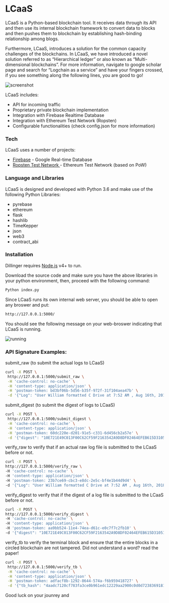 # LCaaS

LCaaS is a Python-based blockchain tool. It receives data through its API and then use its internal blockchain framework to convert data to blocks and then pushes them to blockchain by establishing hash-binding relationship among blogs. 

Furthermore, LCaaS, introduces a solution for the common capacity challenges of the blockchains. In LCaaS, we have introduced a novel solution referred to as “Hierarchical ledger” or also known as “Multi-dimensional blockchains”.  For more information, navigate to google scholar page and search for “Logchain as a service” and have your fingers crossed, if you see something along the following lines, you are good to go! 

![screenshot](https://user-images.githubusercontent.com/18631688/46560397-9fcc2680-c8c1-11e8-9052-1beeb996d281.png)

LCaaS includes:

   - API for incoming traffic
   - Proprietary private blockchain implementation 
   - Integration with Firebase Realtime Database
   - Integration with Ethereum Test Network (Ropsten)
   - Configurable functionalities (check config.json for more information) 

### Tech

LCaaS uses a number of projects:

* [Firebase] - Google Real-time Database
* [Ropsten Test Network ] - Ethereum Test Network (based on PoW)

### Language and Libraries
LCaaS is designed and developed with Python 3.6 and make use of the following Python Libraries:

* pyrebase
* ethereum
* flask 
* hashlib
* TimeKepper
* json
* web3
* contract_abi

### Installation

Dillinger requires [Node.js](https://nodejs.org/) v4+ to run.

Download the source code and make sure you have the above libraries in your python environment, then, proceed with the following command: 

```sh
Python index.py
```

Since LCaaS runs its own internal web server, you should be able to open any broswer and put:


```sh
http://127.0.0.1:5000/
```
You should see the following message on your web-broswer indicating that LCaaS is running. 

![running](https://user-images.githubusercontent.com/18631688/46561106-2d107a80-c8c4-11e8-8b2d-3125429a6d2a.png)


### API Signature Examples:

submit_raw (to submit the actual logs to LCaaS)
 ```sh
curl -X POST \
  http://127.0.0.1:5000/submit_raw \
  -H 'cache-control: no-cache' \
  -H 'content-type: application/json' \
  -H 'postman-token: bd3bf06b-5d56-b35f-972f-31f104aea47b' \
  -d '{"Log": "User William formatted C Drive at 7:52 AM , Aug 16th, 2018"}' 
 ```
 
 
 submit_digest (to submit the digest of logs to LCaaS)
 ```sh
curl -X POST \
  http://127.0.0.1:5000/submit_digest \
  -H 'cache-control: no-cache' \
  -H 'content-type: application/json' \
  -H 'postman-token: 60dc220e-d201-91e5-c331-6d456cb2a57e' \
  -d '{"digest": "10E721E49C013F00C62CF59F2163542A9D8DF02464EFEB615D31051B0FDDC327" }'
 ```
verify_raw to verify that if an actual raw log file is submitted to the LCaaS before or not. 
 
  ```sh
 curl -X POST \
  http://127.0.0.1:5000/verify_raw \
  -H 'cache-control: no-cache' \
  -H 'content-type: application/json' \
  -H 'postman-token: 23b7ce69-cbc3-e8dc-2e5c-bf4e1b44d9d4' \
  -d '{"Log": "User William formatted C Drive at 7:52 AM , Aug 16th, 2018"}'
  ```
  
  verify_digest to verify that if the digest of a log file is submitted to the LCaaS before or not. 
 
  ```sh
curl -X POST \
  http://127.0.0.1:5000/verify_digest \
  -H 'cache-control: no-cache' \
  -H 'content-type: application/json' \
  -H 'postman-token: aa9bb524-11e4-74ea-d61c-e0c7f7c2fb10' \
  -d '{"digest": "10E721E49C013F00C62CF59F2163542A9D8DF02464EFEB615D31051B0FDDC327" }'
  ```
  verify_tb to verify the terminal block and ensure that the entire blocks in a circled blockchain are not tampered. 
  Did not understand a word? read the paper!  
 
 ```sh 
curl -X POST \
  http://127.0.0.1:5000/verify_tb \
  -H 'cache-control: no-cache' \
  -H 'content-type: application/json' \
  -H 'postman-token: adfacf8b-1292-8644-574a-f6b959418727' \
  -d '{"tb_hash": "4aadc7120cf783fa3ce0b961edc12229aa2900c0d0d7238369181877e7892178" }'  
 ```
 
 
[//]: # (These are reference links used in the body of this note and get stripped out when the markdown processor does its job. There is no need to format nicely because it shouldn't be seen. Thanks SO - http://stackoverflow.com/questions/4823468/store-comments-in-markdown-syntax)


   [Ropsten Test Network]: <https://ropsten.etherscan.io/>
   [firebase]: <https://firebase.google.com/>

   [PlDb]: <https://github.com/joemccann/dillinger/tree/master/plugins/dropbox/README.md>
   [PlGh]: <https://github.com/joemccann/dillinger/tree/master/plugins/github/README.md>
   [PlGd]: <https://github.com/joemccann/dillinger/tree/master/plugins/googledrive/README.md>
   [PlOd]: <https://github.com/joemccann/dillinger/tree/master/plugins/onedrive/README.md>
   [PlMe]: <https://github.com/joemccann/dillinger/tree/master/plugins/medium/README.md>
   [PlGa]: <https://github.com/RahulHP/dillinger/blob/master/plugins/googleanalytics/README.md>
   
   
   
   Good luck on your jounrey and 
